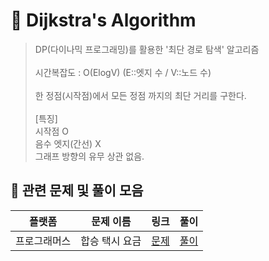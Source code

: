 # 📘 Dijkstra's Algorithm

> DP(다이나믹 프로그래밍)를 활용한 '최단 경로 탐색' 알고리즘<br><br>
> 시간복잡도 : O(ElogV)  (E::엣지 수 / V::노드 수)<br><br>
> 한 정점(시작점)에서 모든 정점 까지의 최단 거리를 구한다.<br><br>
> [특징] <br>
> 시작점 O <br>
> 음수 엣지(간선) X <br>
> 그래프 방향의 유무 상관 없음.



## 🔗 관련 문제 및 풀이 모음

| 플랫폼     | 문제 이름        | 링크 | 풀이                                             |
|-----------|----------------|------|------------------------------------------------|
| 프로그래머스  | 합승 택시 요금    | [문제](https://school.programmers.co.kr/learn/courses/30/lessons/72413) | [풀이](./Programmers/Level3/SharedTaxiFare.java) |
